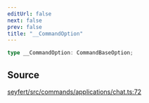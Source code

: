 ```yaml
---
editUrl: false
next: false
prev: false
title: "__CommandOption"
---
```


```ts
type __CommandOption: CommandBaseOption;
```

## Source

[seyfert/src/commands/applications/chat.ts:72](https://github.com/potoland/potocuit/blob/fe122a1/src/commands/applications/chat.ts#L72)
